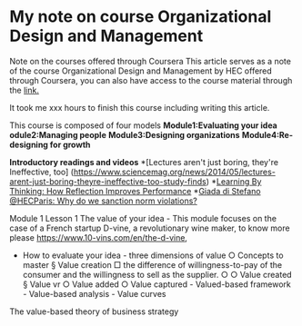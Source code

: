 # My note on course Organizational Design and Management
Note on the courses offered through Coursera
This article serves as a note of the course Organizational Design and Management by HEC offered through Coursera, you can also have access to the course material through the [link.](https://www.coursera.org/learn/organizational-design-management?)

It took me xxx hours to finish this course including writing this article.

This course is composed of four models 
**Module1:Evaluating your idea**
**odule2:Managing people**
**Module3:Designing organizations** 
**Module4:Re-designing for growth**

**Introductory readings and videos**
*[Lectures aren't just boring, they're Ineffective, too] (https://www.sciencemag.org/news/2014/05/lectures-arent-just-boring-theyre-ineffective-too-study-finds) 
*[Learning By Thinking: How Reflection Improves Performance](https://hbswk.hbs.edu/item/learning-by-thinking-how-reflection-improves-performance)
*[Giada di Stefano @HECParis: Why do we sanction norm violations?](https://youtu.be/aBe_dMtICJs)

Module 1 Lesson 1 The value of your idea - This module focuses on the case of a French startup D-vine, a revolutionary wine maker, to know more please https://www.10-vins.com/en/the-d-vine,
- How to evaluate your idea - three dimensions of value ○ Concepts to master § Value creation □ the difference of willingness-to-pay of the consumer and the willingness to sell as the supplier. ○ ○ Value created § Value vr ○ Value added ○ Value captured - Valued-based framework - Value-based analysis - Value curves

The value-based theory of business strategy
